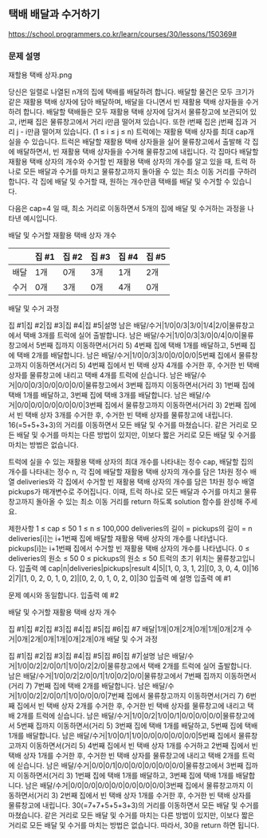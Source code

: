 ## 택배 배달과 수거하기
https://school.programmers.co.kr/learn/courses/30/lessons/150369#

### 문제 설명

재할용 택배 상자.png

당신은 일렬로 나열된 n개의 집에 택배를 배달하려 합니다. 배달할 물건은 모두 크기가 같은 재활용 택배 상자에 담아 배달하며, 배달을 다니면서 빈 재활용 택배 상자들을 수거하려 합니다.
배달할 택배들은 모두 재활용 택배 상자에 담겨서 물류창고에 보관되어 있고, i번째 집은 물류창고에서 거리 i만큼 떨어져 있습니다. 또한 i번째 집은 j번째 집과 거리 j - i만큼 떨어져 있습니다. (1 ≤ i ≤ j ≤ n)
트럭에는 재활용 택배 상자를 최대 cap개 실을 수 있습니다. 트럭은 배달할 재활용 택배 상자들을 실어 물류창고에서 출발해 각 집에 배달하면서, 빈 재활용 택배 상자들을 수거해 물류창고에 내립니다. 각 집마다 배달할 재활용 택배 상자의 개수와 수거할 빈 재활용 택배 상자의 개수를 알고 있을 때, 트럭 하나로 모든 배달과 수거를 마치고 물류창고까지 돌아올 수 있는 최소 이동 거리를 구하려 합니다. 각 집에 배달 및 수거할 때, 원하는 개수만큼 택배를 배달 및 수거할 수 있습니다.

다음은 cap=4 일 때, 최소 거리로 이동하면서 5개의 집에 배달 및 수거하는 과정을 나타낸 예시입니다.

배달 및 수거할 재활용 택배 상자 개수

| |집 #1|집 #2|집 #3|집 #4|집 #5
|---|---|---|---|---|---|
배달|1개|0개|3개|1개|2개
수거|0개|3개|0개|4개|0개
배달 및 수거 과정

집 #1|집 #2|집 #3|집 #4|집 #5|설명
남은 배달/수거|1/0|0/3|3/0|1/4|2/0|물류창고에서 택배 3개를 트럭에 실어 출발합니다.
남은 배달/수거|1/0|0/3|3/0|0/4|0/0|물류창고에서 5번째 집까지 이동하면서(거리 5) 4번째 집에 택배 1개를 배달하고, 5번째 집에 택배 2개를 배달합니다.
남은 배달/수거|1/0|0/3|3/0|0/0|0/0|5번째 집에서 물류창고까지 이동하면서(거리 5) 4번째 집에서 빈 택배 상자 4개를 수거한 후, 수거한 빈 택배 상자를 물류창고에 내리고 택배 4개를 트럭에 싣습니다.
남은 배달/수거|0/0|0/3|0/0|0/0|0/0|물류창고에서 3번째 집까지 이동하면서(거리 3) 1번째 집에 택배 1개를 배달하고, 3번째 집에 택배 3개를 배달합니다.
남은 배달/수거|0/0|0/0|0/0|0/0|0/0|3번째 집에서 물류창고까지 이동하면서(거리 3) 2번째 집에서 빈 택배 상자 3개를 수거한 후, 수거한 빈 택배 상자를 물류창고에 내립니다.
16(=5+5+3+3)의 거리를 이동하면서 모든 배달 및 수거를 마쳤습니다. 같은 거리로 모든 배달 및 수거를 마치는 다른 방법이 있지만, 이보다 짧은 거리로 모든 배달 및 수거를 마치는 방법은 없습니다.

트럭에 실을 수 있는 재활용 택배 상자의 최대 개수를 나타내는 정수 cap, 배달할 집의 개수를 나타내는 정수 n, 각 집에 배달할 재활용 택배 상자의 개수를 담은 1차원 정수 배열 deliveries와 각 집에서 수거할 빈 재활용 택배 상자의 개수를 담은 1차원 정수 배열 pickups가 매개변수로 주어집니다. 이때, 트럭 하나로 모든 배달과 수거를 마치고 물류창고까지 돌아올 수 있는 최소 이동 거리를 return 하도록 solution 함수를 완성해 주세요.

제한사항
1 ≤ cap ≤ 50
1 ≤ n ≤ 100,000
deliveries의 길이 = pickups의 길이 = n
deliveries[i]는 i+1번째 집에 배달할 재활용 택배 상자의 개수를 나타냅니다.
pickups[i]는 i+1번째 집에서 수거할 빈 재활용 택배 상자의 개수를 나타냅니다.
0 ≤ deliveries의 원소 ≤ 50
0 ≤ pickups의 원소 ≤ 50
트럭의 초기 위치는 물류창고입니다.
입출력 예
cap|n|deliveries|pickups|result
4|5|[1, 0, 3, 1, 2]|[0, 3, 0, 4, 0]|16
2|7|[1, 0, 2, 0, 1, 0, 2]|[0, 2, 0, 1, 0, 2, 0]|30
입출력 예 설명
입출력 예 #1

문제 예시와 동일합니다.
입출력 예 #2

배달 및 수거할 재활용 택배 상자 개수

집 #1|집 #2|집 #3|집 #4|집 #5|집 #6|집 #7
배달|1개|0개|2개|0개|1개|0개|2개
수거|0개|2개|0개|1개|0개|2개|0개
배달 및 수거 과정

집 #1|집 #2|집 #3|집 #4|집 #5|집 #6|집 #7|설명
남은 배달/수거|1/0|0/2|2/0|0/1|1/0|0/2|2/0|물류창고에서 택배 2개를 트럭에 실어 출발합니다.
남은 배달/수거|1/0|0/2|2/0|0/1|1/0|0/2|0/0|물류창고에서 7번째 집까지 이동하면서(거리 7) 7번째 집에 택배 2개를 배달합니다.
남은 배달/수거|1/0|0/2|2/0|0/1|1/0|0/0|0/0|7번째 집에서 물류창고까지 이동하면서(거리 7) 6번째 집에서 빈 택배 상자 2개를 수거한 후, 수거한 빈 택배 상자를 물류창고에 내리고 택배 2개를 트럭에 싣습니다.
남은 배달/수거|1/0|0/2|1/0|0/1|0/0|0/0|0/0|물류창고에서 5번째 집까지 이동하면서(거리 5) 3번째 집에 택배 1개를 배달하고, 5번째 집에 택배 1개를 배달합니다.
남은 배달/수거|1/0|0/1|1/0|0/0|0/0|0/0|0/0|5번째 집에서 물류창고까지 이동하면서(거리 5) 4번째 집에서 빈 택배 상자 1개를 수거하고 2번째 집에서 빈 택배 상자 1개를 수거한 후, 수거한 빈 택배 상자를 물류창고에 내리고 택배 2개를 트럭에 싣습니다.
남은 배달/수거|0/0|0/1|0/0|0/0|0/0|0/0|0/0|물류창고에서 3번째 집까지 이동하면서(거리 3) 1번째 집에 택배 1개를 배달하고, 3번째 집에 택배 1개를 배달합니다.
남은 배달/수거|0/0|0/0|0/0|0/0|0/0|0/0|0/0|3번째 집에서 물류창고까지 이동하면서(거리 3) 2번째 집에서 빈 택배 상자 1개를 수거한 후, 수거한 빈 택배 상자를 물류창고에 내립니다.
30(=7+7+5+5+3+3)의 거리를 이동하면서 모든 배달 및 수거를 마쳤습니다. 같은 거리로 모든 배달 및 수거를 마치는 다른 방법이 있지만, 이보다 짧은 거리로 모든 배달 및 수거를 마치는 방법은 없습니다.
따라서, 30을 return 하면 됩니다.